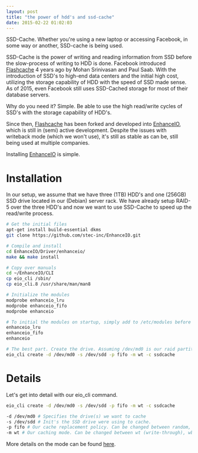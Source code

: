 ```yaml
---
layout: post
title: "the power of hdd's and ssd-cache"
date: 2015-02-22 01:02:03
---
```


SSD-Cache. Whether you're using a new laptop or accessing Facebook, in some way or another, SSD-cache is being used.

SSD-Cache is the power of writing and reading information from SSD before the slow-process of writing to HDD is done. Facebook introduced [Flashcache][flashcache] 4 years ago by Mohan Srinivasan and Paul Saab. With the introduction of SSD's to high-end data centers and the initial high cost, utilizing the storage capability of HDD with the speed of SSD made sense. As of 2015, even Facebook still uses SSD-Cached storage for most of their database servers.

Why do you need it? Simple. Be able to use the high read/write cycles of SSD's with the storage capability of HDD's. 

Since then, [Flashcache][flashcache] has been forked and developed into [EnhanceIO][enhanceio], which is still in (semi) active development. Despite the issues with writeback mode (which we won't use), it's still as stable as can be, still being used at multiple companies.

Installing [EnhanceIO][enhanceio] is simple.

# Installation

In our setup, we assume that we have three (1TB) HDD's and one (256GB) SSD drive located in our (Debian) server rack. We have already setup RAID-5 over the three HDD's and now we want to use SSD-Cache to speed up the read/write process.

```bash
# Get the initial files
apt-get install build-essential dkms
git clone https://github.com/stec-inc/EnhanceIO.git

# Compile and install
cd EnhanceIO/Driver/enhanceio/
make && make install

# Copy over manuals
cd ~/EnhanceIO/CLI
cp eio_cli /sbin/
cp eio_cli.8 /usr/share/man/man8

# Initialize the modules 
modprobe enhanceio_lru
modprobe enhanceio_fifo
modprobe enhanceio

# To initial the modules on startup, simply add to /etc/modules before loop
enhanceio_lru
enhanceio_fifo
enhanceio

# The best part. Create the drive. Assuming /dev/md0 is our raid partition and /dev/sdd is our SSD drive
eio_cli create -d /dev/md0 -s /dev/sdd -p fifo -m wt -c ssdcache
```

# Details

Let's get into detail with our eio_cli command.

```bash
eio_cli create -d /dev/md0 -s /dev/sdd -p fifo -m wt -c ssdcache

-d /dev/md0 # Specifies the drive(s) we want to cache
-s /dev/sdd # Init's the SSD drive were using to cache.
-p fifo # Our cache replacement policy. Can be changed between random, fifo and lru.
-m wt # Our caching mode. Can be changed between wt (write-through), wb (write-back) and read
```

More details on the mode can be found [here][enhanceio]. 

[flashcache]: https://github.com/facebook/flashcache/
[enhanceio]: https://github.com/stec-inc/EnhanceIO
